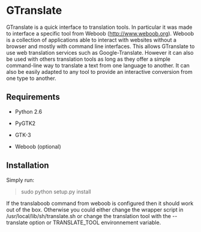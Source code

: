 GTranslate
==========

GTranslate is a quick interface to translation tools.
In particular it was made to interface a specific tool
from Weboob (http://www.weboob.org). Weboob is a collection
of applications able to interact with websites without a
browser and mostly with command line interfaces. This allows
GTranslate to use web translation services such as Google-Translate.
However it can also be used with others translation tools as long
as they offer a simple command-line way to translate a text from
one language to another. It can also be easily adapted to any
tool to provide an interactive conversion from one type to another.

Requirements
------------

- Python 2.6
- PyGTK2
- GTK-3

- Weboob (optional)

Installation
------------

Simply run:

> sudo python setup.py install

If the translaboob command from weboob is configured then it should work out of the box.
Otherwise you could either change the wrapper script in /usr/local/lib/sh/translate.sh or
change the translation tool with the --translate option or TRANSLATE_TOOL environnement variable.

